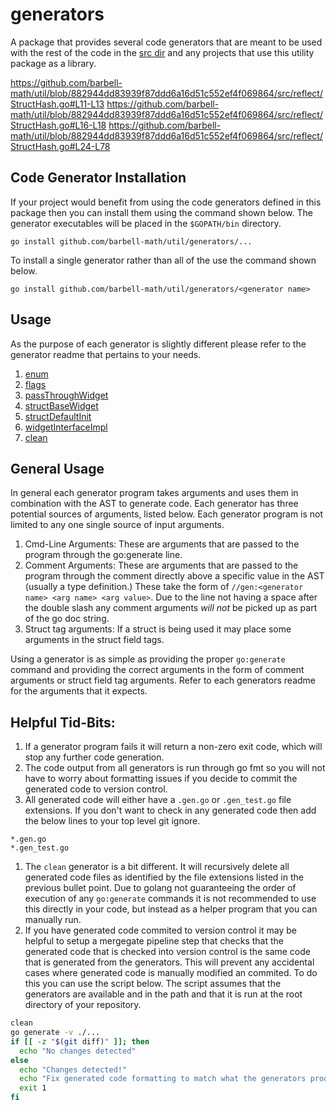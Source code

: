 # generators

A package that provides several code generators that are meant to be used with
the rest of the code in the [src dir](../src/) and any projects that use this
utility package as a library.

https://github.com/barbell-math/util/blob/882944dd83939f87ddd6a16d51c552ef4f069864/src/reflect/StructHash.go#L11-L13
https://github.com/barbell-math/util/blob/882944dd83939f87ddd6a16d51c552ef4f069864/src/reflect/StructHash.go#L16-L18
https://github.com/barbell-math/util/blob/882944dd83939f87ddd6a16d51c552ef4f069864/src/reflect/StructHash.go#L24-L78

## Code Generator Installation

If your project would benefit from using the code generators defined in this
package then you can install them using the command shown below. The generator
executables will be placed in the `$GOPATH/bin` directory.

```
go install github.com/barbell-math/util/generators/...
```

To install a single generator rather than all of the use the command shown
below.

```
go install github.com/barbell-math/util/generators/<generator name>
```

## Usage

As the purpose of each generator is slightly different please refer to the
generator readme that pertains to your needs.

1. [enum](./enum/README.md)
1. [flags](./flags/README.md)
1. [passThroughWidget](./passThroughWidget/README.md)
1. [structBaseWidget](./structBaseWidget/README.md)
1. [structDefaultInit](./structDefaultInit/README.md)
1. [widgetInterfaceImpl](./widgetInterfaceImpl/README.md)
1. [clean](./clean/README.md)

## General Usage

In general each generator program takes arguments and uses them in combination
with the AST to generate code. Each generator has three potential sources of
arguments, listed below. Each generator program is not limited to any one single
source of input arguments.

1. Cmd-Line Arguments: These are arguments that are passed to the program
through the go:generate line.
1. Comment Arguments: These are arguments that are passed to the program through
the comment directly above a specific value in the AST (usually a type
definition.) These take the form of `//gen:<generator name> <arg name> <arg value>`.
Due to the line not having a space after the double slash any comment arguments
_will not_ be picked up as part of the go doc string.
1. Struct tag arguments: If a struct is being used it may place some arguments
in the struct field tags.

Using a generator is as simple as providing the proper `go:generate` command
and providing the correct arguments in the form of comment arguments or struct
field tag arguments. Refer to each generators readme for the arguments that it
expects.


## Helpful Tid-Bits:

1. If a generator program fails it will return a non-zero exit code, which
will stop any further code generation.
1. The code output from all generators is run through go fmt so you will not
have to worry about formatting issues if you decide to commit the generated code
to version control.
1. All generated code will either have a `.gen.go` or `.gen_test.go` file
extensions. If you don't want to check in any generated code then add the below
lines to your top level git ignore.

```
*.gen.go
*.gen_test.go
```

1. The `clean` generator is a bit different. It will recursively delete all
generated code files as identified by the file extensions listed in the
previous bullet point. Due to golang not guaranteeing the order of execution of
any `go:generate` commands it is not recommended to use this directly in your
code, but instead as a helper program that you can manually run.
1. If you have generated code commited to version control it may be helpful to
setup a mergegate pipeline step that checks that the generated code that is
checked into version control is the same code that is generated from the
generators. This will prevent any accidental cases where generated code is
manually modified an commited. To do this you can use the script below. The
script assumes that the generators are available and in the path and that it is
run at the root directory of your repository.

```sh
clean
go generate -v ./...
if [[ -z "$(git diff)" ]]; then
  echo "No changes detected"
else
  echo "Changes detected!"
  echo "Fix generated code formatting to match what the generators produce!"
  exit 1
fi
```

